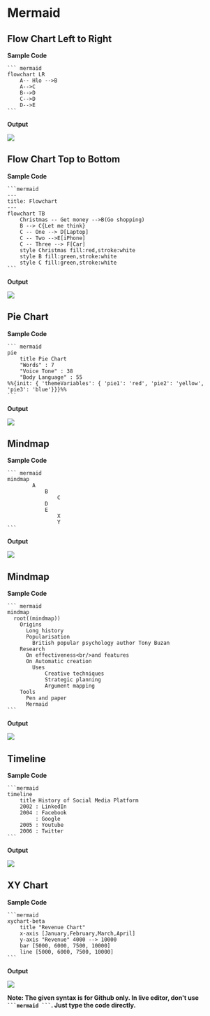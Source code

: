 # Mermaid

## Flow Chart Left to Right

**Sample Code**
````
``` mermaid
flowchart LR
    A-- Hlo -->B
    A-->C
    B-->D
    C-->D
    D-->E 
```
````

**Output**

![](mermaid1.png)

## Flow Chart Top to Bottom

**Sample Code**

````
```mermaid
---
title: Flowchart
---
flowchart TB
    Christmas -- Get money -->B(Go shopping)
    B --> C{Let me think}
    C -- One --> D[Laptop] 
    C -- Two -->E[iPhone]
    C -- Three --> F[Car]
    style Christmas fill:red,stroke:white
    style B fill:green,stroke:white
    style C fill:green,stroke:white
```
````

**Output**

![](mermaid2.png)

## Pie Chart

**Sample Code**

````
``` mermaid
pie 
    title Pie Chart
    "Words" : 7
    "Voice Tone" : 38
    "Body Language" : 55
%%{init: { 'themeVariables': { 'pie1': 'red', 'pie2': 'yellow', 'pie3': 'blue'}}}%%   
```
````

**Output**

![](mermaid3.png)

## Mindmap

**Sample Code**

````
``` mermaid
mindmap
        A
            B
                C
            D
            E
                X
                Y
```
````

**Output**

![](mermaid4.png)

## Mindmap

**Sample Code**

````
``` mermaid
mindmap
  root((mindmap))
    Origins
      Long history
      Popularisation
        British popular psychology author Tony Buzan
    Research
      On effectiveness<br/>and features
      On Automatic creation
        Uses
            Creative techniques
            Strategic planning
            Argument mapping
    Tools
      Pen and paper
      Mermaid
```
````

**Output**

![](mermaid5.png)

## Timeline

**Sample Code**

````
```mermaid
timeline
    title History of Social Media Platform
    2002 : LinkedIn
    2004 : Facebook
         : Google
    2005 : Youtube
    2006 : Twitter
```
````

**Output**

![](mermaid6.png)

## XY Chart 

**Sample Code**

````
```mermaid
xychart-beta
    title "Revenue Chart"
    x-axis [January,February,March,April]
    y-axis "Revenue" 4000 --> 10000
    bar [5000, 6000, 7500, 10000]
    line [5000, 6000, 7500, 10000]
```
````

**Output**

![](mermaid7.png)

**Note: The given syntax is for Github only. In live editor, don't use ```` ```mermaid ``` ````. Just type the code directly.**

